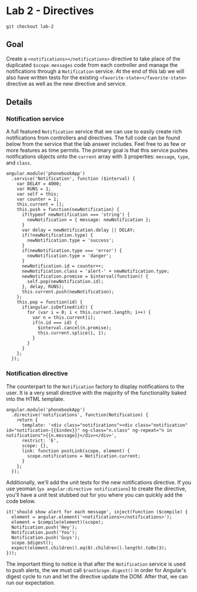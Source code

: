 # Lab 2 - Directives

`git checkout lab-2`

## Goal
Create a `<notifications></notifications>` directive to take place of the duplicated `$scope.messages` code from each controller and manage the notifications through a `Notification` service.  At the end of this lab we will also have written tests for the existing `<favorite-state></favorite-state>` directive as well as the new directive and service.

## Details

### Notification service

A full featured `Notification` service that we can use to easily create rich notifications from controllers and directives.  The full code can be found below from the service that the lab answer includes.  Feel free to as few or more features as time permits.  The primary goal is that this service pushes notifications objects onto the `current` array with 3 properties: `message`, `type`, and `class`.

```
angular.module('phonebookApp')
  .service('Notification', function ($interval) {
    var DELAY = 4000;
    var RUNS = 1;
    var self = this;
    var counter = 1;
    this.current = [];
    this.push = function(newNotification) {
      if(typeof newNotification === 'string') {
        newNotification = { message: newNotification };
      }
      var delay = newNotification.delay || DELAY;
      if(!newNotification.type) {
        newNotification.type = 'success';
      }
      if(newNotification.type === 'error') {
        newNotification.type = 'danger';
      }
      newNotification.id = counter++;
      newNotification.class = 'alert-' + newNotification.type;
      newNotification.promise = $interval(function() {
        self.pop(newNotification.id);
      }, delay, RUNS);
      this.current.push(newNotification);
    };
    this.pop = function(id) {
      if(angular.isDefined(id)) {
        for (var i = 0; i < this.current.length; i++) {
          var n = this.current[i];
          if(n.id === id) {
            $interval.cancel(n.promise);
            this.current.splice(i, 1);
          }
        }
      }
    };
  });
```

### Notification directive

The counterpart to the `Notification` factory to display notifications to the user.  It is a very small directive with the majority of the functionality baked into the HTML template.

```
angular.module('phonebookApp')
  .directive('notifications', function(Notification) {
    return {
      template: '<div class="notifications"><div class="notification" id="notification-{{$index}}" ng-class="n.class" ng-repeat="n in notifications">{{n.message}}</div></div>',
      restrict: 'E',
      scope: {},
      link: function postLink(scope, element) {
        scope.notifications = Notification.current;
      }
    };
  });
```

Additionally, we'll add the unit tests for the new notifications directive.  If you use yeoman (`yo angular:directive notifications`) to create the directive, you'll have a unit test stubbed out for you where you can quickly add the code below.

```
it('should show alert for each message', inject(function ($compile) {
  element = angular.element('<notifications></notifications>');
  element = $compile(element)(scope);
  Notification.push('Hey');
  Notification.push('You');
  Notification.push('Guys');
  scope.$digest();
  expect(element.children().eq(0).children().length).toBe(3);
}));
```

The important thing to notice is that after the `Notification` service is used to push alerts, the we must call `$rootScope.digest()` in order for Angular's digest cycle to run and let the directive update the DOM.  After that, we can run our expectation. 
